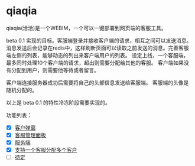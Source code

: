 # qiaqia
qiaqia(洽洽)是一个WEBIM，一个可以一键部署到网页端的客服工具。

beta 0.1
实现的目标。客服端登录并接收客户端的请求，相互之间可以发送消息。消息发送后会记录在redis中，这样刷新页面可以读取之前发送的消息。完善客服端左侧的列表，能够动态的列出来客户端用户的列表。
设定上线，一个客服端，最多同时处理10个客户端的请求，超出则需要分配给其他的客服。
客户端如果没有分配到用户，则需要他等待或者留言。

客户端连接服务器成功后需要将自己的头部信息发送给客服端。
客服端的头像是随机分配的。

以上是 beta 0.1 的特性冷冻阶段需要实现的。

功能列表：

- [x] [客户弹窗](#1.1)
- [x] [客服管理面板](#1.2)
- [x] [服务端](#1.3)
- [x] [支持一个客服分配多个客户](#1.4)
- [ ] [待定](#1.8)
